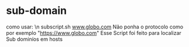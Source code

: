 # sub-domain
como usar:
\n subscript.sh www.globo.com
Não ponha o protocolo como por exemplo "https://www.globo.com"
Esse Script foi feito para localizar Sub dominíos em hosts
